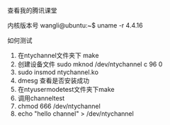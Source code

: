 查看我的腾讯课堂

内核版本号
wangli@ubuntu:~$ uname -r
4.4.16

如何测试
1. 在ntychannel文件夹下 make
2. 创建设备文件
    sudo mknod /dev/ntychannel c 96 0
3. sudo insmod ntychannel.ko
4. dmesg 查看是否安装成功
5. 在ntyusermodetest文件夹下make
6. 调用channeltest
7. chmod 666 /dev/ntychannel
8. echo "hello channel" > /dev/ntychannel